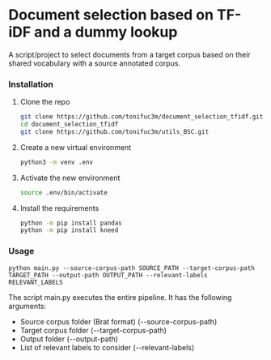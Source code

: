 # Document selection based on TF-iDF and a dummy lookup

A script/project to select documents from a target corpus based on their shared vocabulary with a source annotated corpus.


### Installation

1. Clone the repo

   ```sh
   git clone https://github.com/tonifuc3m/document_selection_tfidf.git
   cd document_selection_tfidf
   git clone https://github.com/tonifuc3m/utils_BSC.git
   ```

2. Create a new virtual environment

   ```sh
   python3 -m venv .env
   ```

3. Activate the new environment

   ```sh
   source .env/bin/activate
   ```

4. Install the requirements

    ```sh
    python -m pip install pandas
    python -m pip install kneed
    ```

### Usage
```
python main.py --source-corpus-path SOURCE_PATH --target-corpus-path TARGET_PATH --output-path OUTPUT_PATH --relevant-labels RELEVANT_LABELS 
```

The script main.py executes the entire pipeline. It has the following arguments:

* Source corpus folder (Brat format) (--source-corpus-path)
* Target corpus folder (--target-corpus-path)
* Output folder (--output-path)
* List of relevant labels to consider (--relevant-labels)

